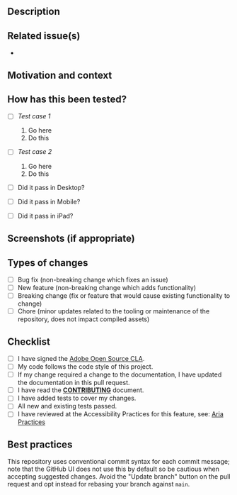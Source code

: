 <!--- Provide a general summary of your changes in the Title above -->

## Description

<!--- Describe your changes in detail -->

## Related issue(s)

<!---
    This project only accepts pull requests related to open issues

    - If suggesting a new feature or change, please discuss it in an issue first.
    - If fixing a bug, there should be an issue describing it with steps to reproduce.
-->

-

## Motivation and context

<!--- Why is this change required? What problem does it solve? -->

## How has this been tested?

<!--- Please describe in detail how you tested your changes. -->
<!--- Include details of your testing environment, and the tests you ran to see how your change affects other areas of the code, etc. -->

-   [ ] _Test case 1_
    1. Go here
    2. Do this
-   [ ] _Test case 2_

    1. Go here
    2. Do this

-   [ ] Did it pass in Desktop?
-   [ ] Did it pass in Mobile?
-   [ ] Did it pass in iPad?

## Screenshots (if appropriate)

## Types of changes

<!--- What types of changes does your code introduce? Put an `x` in all the boxes that apply: -->

-   [ ] Bug fix (non-breaking change which fixes an issue)
-   [ ] New feature (non-breaking change which adds functionality)
-   [ ] Breaking change (fix or feature that would cause existing functionality to change)
-   [ ] Chore (minor updates related to the tooling or maintenance of the repository, does not impact compiled assets)

## Checklist

<!--- Go over all the following points, and put an `x` in all the boxes that apply.  If you're unsure about any of these, don't hesitate to ask. We're here to help! -->

-   [ ] I have signed the [Adobe Open Source CLA](http://opensource.adobe.com/cla.html).
-   [ ] My code follows the code style of this project.
-   [ ] If my change required a change to the documentation, I have updated the documentation in this pull request.
-   [ ] I have read the **[CONTRIBUTING](<(https://github.com/adobe/spectrum-web-components/blob/main/CONTRIBUTING.md)>)** document.
-   [ ] I have added tests to cover my changes.
-   [ ] All new and existing tests passed.
-   [ ] I have reviewed at the Accessibility Practices for this feature, see: [Aria Practices](https://www.w3.org/TR/wai-aria-practices/)

## Best practices

This repository uses conventional commit syntax for each commit message; note that the GitHub UI does not use this by default so be cautious when accepting suggested changes. Avoid the "Update branch" button on the pull request and opt instead for rebasing your branch against `main`.
